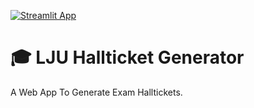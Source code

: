 [![Streamlit App](https://static.streamlit.io/badges/streamlit_badge_black_white.svg)](https://share.streamlit.io/azimshaikh95/lju-hallticket/lju-hallticket.py)

# 🎓 LJU Hallticket Generator

A Web App To Generate Exam Halltickets.
